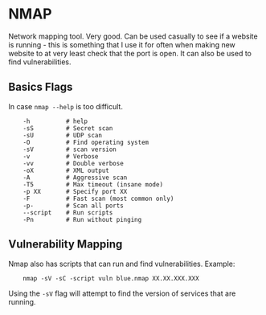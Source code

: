 # NMAP

Network mapping tool. Very good. Can be used casually to see if a website is running - this is something that I use it
for often when making new website to at very least check that the port is open. It can also be used to find
vulnerabilities.


## Basics Flags

In case `nmap --help` is too difficult.
```
    -h          # help
    -sS         # Secret scan
    -sU         # UDP scan
    -O          # Find operating system
    -sV         # scan version
    -v          # Verbose
    -vv         # Double verbose
    -oX         # XML output
    -A          # Aggressive scan
    -T5         # Max timeout (insane mode)
    -p XX       # Specify port XX
    -F          # Fast scan (most common only)
    -p-         # Scan all ports
    --script    # Run scripts
    -Pn         # Run without pinging
```

## Vulnerability Mapping

Nmap also has scripts that can run and find vulnerabilities. Example:

```
    nmap -sV -sC -script vuln blue.nmap XX.XX.XXX.XXX
```

Using the `-sV` flag will attempt to find the version of services that are running.
